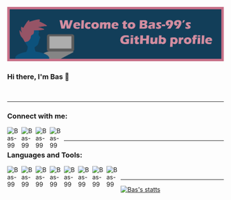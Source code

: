 ![top bar](./images/gitHubStartBar.png)

### Hi there, I'm Bas 👋




<br />

---

### Connect with me:
[<img align="left" alt="Bas-99" width= "33px" src="https://cdn3.iconfinder.com/data/icons/2018-social-media-logotypes/1000/2018_social_media_popular_app_logo_instagram-512.png" />][Instagram]
[<img align="left" alt="Bas-99" width="33px" src="https://cdn3.iconfinder.com/data/icons/2018-social-media-logotypes/1000/2018_social_media_popular_app_logo_linkedin-512.png" />][Linkedin]
[<img align="left" alt="Bas-99" width="33px" src="https://cdn3.iconfinder.com/data/icons/2018-social-media-logotypes/1000/2018_social_media_popular_app_logo_reddit-512.png" />][Reddit]
[<img align="left" alt="Bas-99" width="33px" src="https://cdn3.iconfinder.com/data/icons/2018-social-media-logotypes/1000/2018_social_media_popular_app_logo_twitter-512.png" />][Twitter]

<br />

---

### Languages and Tools:
<img align="left" alt="Bas-99" width="33px" src="https://cdn4.iconfinder.com/data/icons/logos-and-brands/512/181_Java_logo_logos-512.png" />
<img align="left" alt="Bas-99" width="33px" src="https://cdn4.iconfinder.com/data/icons/logos-and-brands/512/267_Python_logo-512.png" />
<img align="left" alt="Bas-99" width="33px" src="https://cdn4.iconfinder.com/data/icons/logos-and-brands/512/34_Ai_Illustrator_Adobe_logo_logos-512.png" />
<img align="left" alt="Bas-99" width="33px" src="https://cdn.freebiesupply.com/logos/large/2x/eclipse-11-logo-png-transparent.png" />
<img align="left" alt="Bas-99" width="33px" src="https://upload.wikimedia.org/wikipedia/commons/thumb/d/d5/IntelliJ_IDEA_Logo.svg/1024px-IntelliJ_IDEA_Logo.svg.png" />
<img align="left" alt="Bas-99" width="33px" src="https://upload.wikimedia.org/wikipedia/commons/archive/3/34/20200227145552%21Android_Studio_icon.svg" />
<img align="left" alt="Bas-99" width="33px" src="https://upload.wikimedia.org/wikipedia/commons/thumb/2/21/Matlab_Logo.png/668px-Matlab_Logo.png" />
<img align="left" alt="Bas-99" width="33px" src="https://images.ctfassets.net/nrgyaltdicpt/6qSXAo1CYEeBn5RkKLOR64/19c74bfb9a32772e353ff25c6f0070f5/ologo_square_colour_light_bg.png" />

<br />

---
[![Bas's statts](https://github-readme-stats.vercel.app/api?username=Bas-99)](https://github.com/Bas-99/github-readme-stats)

<br />
<br />

[Linkedin]: https://www.linkedin.com/in/bas-van-de-rijt-a548701a2
[Instagram]: https://www.instagram.com/basvanderijt
[Reddit]: https://www.reddit.com/user/bas161299
[Twitter]: https://www.twitter.com/rijt_bas
